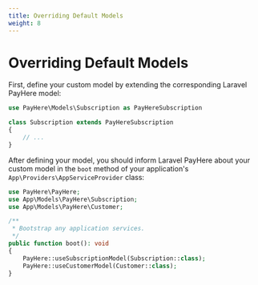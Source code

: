 ```yaml
---
title: Overriding Default Models
weight: 8
---
```


# Overriding Default Models

First, define your custom model by extending the corresponding Laravel PayHere model:

```php
use PayHere\Models\Subscription as PayHereSubscription

class Subscription extends PayHereSubscription
{
    // ...
}
```

After defining your model, you should inform Laravel PayHere about your custom model in the `boot` method of your application's `App\Providers\AppServiceProvider` class:

```php
use PayHere\PayHere;
use App\Models\PayHere\Subscription;
use App\Models\PayHere\Customer;

/**
 * Bootstrap any application services.
 */
public function boot(): void
{
    PayHere::useSubscriptionModel(Subscription::class);
    PayHere::useCustomerModel(Customer::class);
}
```
